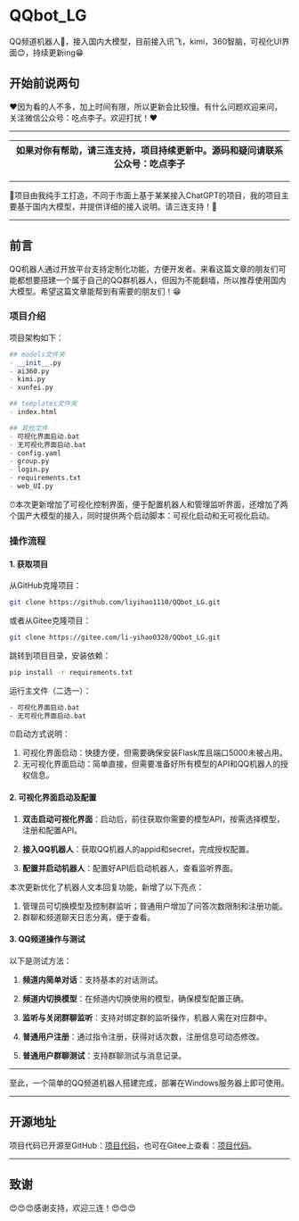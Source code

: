 # QQbot_LG
QQ频道机器人🤖，接入国内大模型，目前接入讯飞，kimi，360智脑，可视化UI界面😊，持续更新ing😁

## 开始前说两句

❤️因为看的人不多，加上时间有限，所以更新会比较慢。有什么问题欢迎来问，关注微信公众号：吃点李子。欢迎打扰！❤️

---

| 如果对你有帮助，请三连支持，项目持续更新中。源码和疑问请联系公众号：吃点李子 |
|--|

---

🌸项目由我纯手工打造，不同于市面上基于某某接入ChatGPT的项目，我的项目主要基于国内大模型，并提供详细的接入说明。请三连支持！🌸

---

## 前言

QQ机器人通过开放平台支持定制化功能，方便开发者。来看这篇文章的朋友们可能都想要搭建一个属于自己的QQ群机器人，但因为不能翻墙，所以推荐使用国内大模型。希望这篇文章能帮到有需要的朋友们！😁

### 项目介绍

项目架构如下：
```python
## models文件夹
- __init__.py
- ai360.py
- kimi.py
- xunfei.py

## templates文件夹
- index.html

## 其他文件
- 可视化界面启动.bat
- 无可视化界面启动.bat
- config.yaml
- group.py
- login.py
- requirements.txt
- web_UI.py
```

⏰本次更新增加了可视化控制界面，便于配置机器人和管理监听界面，还增加了两个国产大模型的接入，同时提供两个启动脚本：可视化启动和无可视化启动。

### 操作流程

#### 1. 获取项目

从GitHub克隆项目：
```bash
git clone https://github.com/liyihao1110/QQbot_LG.git
```

或者从Gitee克隆项目：
```bash
git clone https://gitee.com/li-yihao0328/QQbot_LG.git
```

跳转到项目目录，安装依赖：
```bash
pip install -r requirements.txt
```

运行主文件（二选一）：
```bash
- 可视化界面启动.bat
- 无可视化界面启动.bat
```

⏰启动方式说明：
1. 可视化界面启动：快捷方便，但需要确保安装Flask库且端口5000未被占用。
2. 无可视化界面启动：简单直接，但需要准备好所有模型的API和QQ机器人的授权信息。

#### 2. 可视化界面启动及配置

1. **双击启动可视化界面**：启动后，前往获取你需要的模型API，按需选择模型，注册和配置API。

2. **接入QQ机器人**：获取QQ机器人的appid和secret，完成授权配置。

3. **配置并启动机器人**：配置好API后启动机器人，查看监听界面。

本次更新优化了机器人文本回复功能，新增了以下亮点：
1. 管理员可切换模型及控制群监听；普通用户增加了问答次数限制和注册功能。
2. 群聊和频道聊天日志分离，便于查看。

#### 3. QQ频道操作与测试

以下是测试方法：

1. **频道内简单对话**：支持基本的对话测试。

2. **频道内切换模型**：在频道内切换使用的模型，确保模型配置正确。

3. **监听与关闭群聊监听**：支持对绑定群的监听操作，机器人需在对应群中。

4. **普通用户注册**：通过指令注册，获得对话次数，注册信息可动态修改。

5. **普通用户群聊测试**：支持群聊测试与消息记录。

---

至此，一个简单的QQ频道机器人搭建完成，部署在Windows服务器上即可使用。

---

## 开源地址

项目代码已开源至GitHub：[项目代码](https://github.com/liyihao1110/qq_bot_cmd)，也可在Gitee上查看：[项目代码](https://gitee.com/li-yihao0328/qq_bot_cmd)。

---

## 致谢

😍😍😍感谢支持，欢迎三连！😍😍😍
